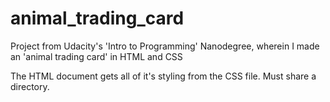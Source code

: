 # animal_trading_card
Project from Udacity's 'Intro to Programming' Nanodegree, wherein I made an 'animal trading card' in HTML and CSS

The HTML document gets all of it's styling from the CSS file. Must share a directory.
